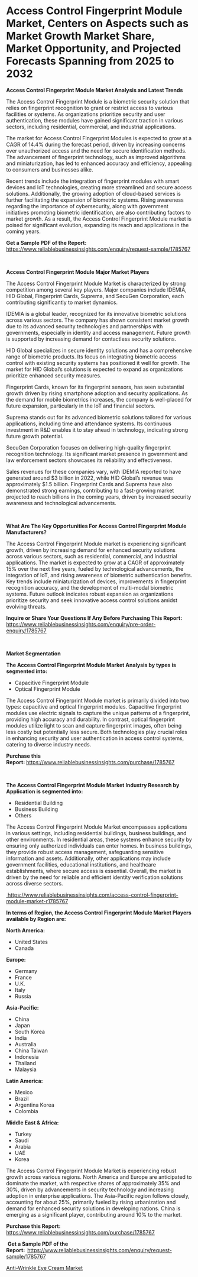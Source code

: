 <p><h1>Access Control Fingerprint Module Market, Centers on Aspects such as Market Growth Market Share, Market Opportunity, and Projected Forecasts Spanning from 2025 to 2032</h1></p><p><strong>Access Control Fingerprint Module Market Analysis and Latest Trends</strong></p>
<p><p>The Access Control Fingerprint Module is a biometric security solution that relies on fingerprint recognition to grant or restrict access to various facilities or systems. As organizations prioritize security and user authentication, these modules have gained significant traction in various sectors, including residential, commercial, and industrial applications. </p><p>The market for Access Control Fingerprint Modules is expected to grow at a CAGR of 14.4% during the forecast period, driven by increasing concerns over unauthorized access and the need for secure identification methods. The advancement of fingerprint technology, such as improved algorithms and miniaturization, has led to enhanced accuracy and efficiency, appealing to consumers and businesses alike.</p><p>Recent trends include the integration of fingerprint modules with smart devices and IoT technologies, creating more streamlined and secure access solutions. Additionally, the growing adoption of cloud-based services is further facilitating the expansion of biometric systems. Rising awareness regarding the importance of cybersecurity, along with government initiatives promoting biometric identification, are also contributing factors to market growth. As a result, the Access Control Fingerprint Module market is poised for significant evolution, expanding its reach and applications in the coming years.</p></p>
<p><strong>Get a Sample PDF of the Report:&nbsp;</strong> <a href="https://www.reliablebusinessinsights.com/enquiry/request-sample/1785767?utm_campaign=3273&utm_medium=2&utm_source=Github&utm_content=ia&utm_term=25032025&utm_id=access-control-fingerprint-module">https://www.reliablebusinessinsights.com/enquiry/request-sample/1785767</a></p>
<p>&nbsp;</p>
<p><strong>Access Control Fingerprint Module Major Market Players</strong></p>
<p><p>The Access Control Fingerprint Module Market is characterized by strong competition among several key players. Major companies include IDEMIA, HID Global, Fingerprint Cards, Suprema, and SecuGen Corporation, each contributing significantly to market dynamics.</p><p>IDEMIA is a global leader, recognized for its innovative biometric solutions across various sectors. The company has shown consistent market growth due to its advanced security technologies and partnerships with governments, especially in identity and access management. Future growth is supported by increasing demand for contactless security solutions.</p><p>HID Global specializes in secure identity solutions and has a comprehensive range of biometric products. Its focus on integrating biometric access control with existing security systems has positioned it well for growth. The market for HID Global’s solutions is expected to expand as organizations prioritize enhanced security measures.</p><p>Fingerprint Cards, known for its fingerprint sensors, has seen substantial growth driven by rising smartphone adoption and security applications. As the demand for mobile biometrics increases, the company is well-placed for future expansion, particularly in the IoT and financial sectors.</p><p>Suprema stands out for its advanced biometric solutions tailored for various applications, including time and attendance systems. Its continuous investment in R&D enables it to stay ahead in technology, indicating strong future growth potential.</p><p>SecuGen Corporation focuses on delivering high-quality fingerprint recognition technology. Its significant market presence in government and law enforcement sectors showcases its reliability and effectiveness.</p><p>Sales revenues for these companies vary, with IDEMIA reported to have generated around $3 billion in 2022, while HID Global’s revenue was approximately $1.5 billion. Fingerprint Cards and Suprema have also demonstrated strong earnings, contributing to a fast-growing market projected to reach billions in the coming years, driven by increased security awareness and technological advancements.</p></p>
<p>&nbsp;</p>
<p><strong>What Are The Key Opportunities For Access Control Fingerprint Module Manufacturers?</strong></p>
<p><p>The Access Control Fingerprint Module market is experiencing significant growth, driven by increasing demand for enhanced security solutions across various sectors, such as residential, commercial, and industrial applications. The market is expected to grow at a CAGR of approximately 15% over the next five years, fueled by technological advancements, the integration of IoT, and rising awareness of biometric authentication benefits. Key trends include miniaturization of devices, improvements in fingerprint recognition accuracy, and the development of multi-modal biometric systems. Future outlook indicates robust expansion as organizations prioritize security and seek innovative access control solutions amidst evolving threats.</p></p>
<p><strong>Inquire or Share Your Questions If Any Before Purchasing This Report:</strong> <a href="https://www.reliablebusinessinsights.com/enquiry/pre-order-enquiry/1785767?utm_campaign=3273&utm_medium=2&utm_source=Github&utm_content=ia&utm_term=25032025&utm_id=access-control-fingerprint-module">https://www.reliablebusinessinsights.com/enquiry/pre-order-enquiry/1785767</a></p>
<p>&nbsp;</p>
<p><strong>Market Segmentation</strong></p>
<p><strong>The Access Control Fingerprint Module Market Analysis by types is segmented into:</strong></p>
<p><ul><li>Capacitive Fingerprint Module</li><li>Optical Fingerprint Module</li></ul></p>
<p><p>The Access Control Fingerprint Module market is primarily divided into two types: capacitive and optical fingerprint modules. Capacitive fingerprint modules use electric signals to capture the unique patterns of a fingerprint, providing high accuracy and durability. In contrast, optical fingerprint modules utilize light to scan and capture fingerprint images, often being less costly but potentially less secure. Both technologies play crucial roles in enhancing security and user authentication in access control systems, catering to diverse industry needs.</p></p>
<p><strong>Purchase this Report:&nbsp;</strong><a href="https://www.reliablebusinessinsights.com/purchase/1785767?utm_campaign=3273&utm_medium=2&utm_source=Github&utm_content=ia&utm_term=25032025&utm_id=access-control-fingerprint-module">https://www.reliablebusinessinsights.com/purchase/1785767</a></p>
<p>&nbsp;</p>
<p><strong>The Access Control Fingerprint Module Market Industry Research by Application is segmented into:</strong></p>
<p><ul><li>Residential Building</li><li>Business Building</li><li>Others</li></ul></p>
<p><p>The Access Control Fingerprint Module Market encompasses applications in various settings, including residential buildings, business buildings, and other environments. In residential areas, these systems enhance security by ensuring only authorized individuals can enter homes. In business buildings, they provide robust access management, safeguarding sensitive information and assets. Additionally, other applications may include government facilities, educational institutions, and healthcare establishments, where secure access is essential. Overall, the market is driven by the need for reliable and efficient identity verification solutions across diverse sectors.</p></p>
<p><a href="https://www.reliablebusinessinsights.com/access-control-fingerprint-module-market-r1785767?utm_campaign=3273&utm_medium=2&utm_source=Github&utm_content=ia&utm_term=25032025&utm_id=access-control-fingerprint-module">&nbsp;https://www.reliablebusinessinsights.com/access-control-fingerprint-module-market-r1785767</a></p>
<p><strong>In terms of Region, the Access Control Fingerprint Module Market Players available by Region are:</strong></p>
<p>
    <p> <strong> North America: </strong>
        <ul>
            <li>United States</li>
            <li>Canada</li>
        </ul>
        </p> 
    <p> <strong> Europe: </strong>
        <ul>
            <li>Germany</li>
            <li>France</li>
            <li>U.K.</li>
            <li>Italy</li>
            <li>Russia</li>
        </ul>
        </p> 
    <p> <strong> Asia-Pacific: </strong>
        <ul>
            <li>China</li>
            <li>Japan</li>
            <li>South Korea</li>
            <li>India</li>
            <li>Australia</li>
            <li>China Taiwan</li>
            <li>Indonesia</li>
            <li>Thailand</li>
            <li>Malaysia</li>
        </ul>
        </p> 
    <p> <strong> Latin America: </strong>
        <ul>
            <li>Mexico</li>
            <li>Brazil</li>
            <li>Argentina Korea</li>
            <li>Colombia</li>
        </ul>
        </p> 
    <p> <strong> Middle East & Africa: </strong>
        <ul>
            <li>Turkey</li>
            <li>Saudi</li>
            <li>Arabia</li>
            <li>UAE</li>
            <li>Korea</li>
        </ul>
    </p>
    </p>
<p><p>The Access Control Fingerprint Module Market is experiencing robust growth across various regions. North America and Europe are anticipated to dominate the market, with respective shares of approximately 35% and 30%, driven by advancements in security technology and increasing adoption in enterprise applications. The Asia-Pacific region follows closely, accounting for about 25%, primarily fueled by rising urbanization and demand for enhanced security solutions in developing nations. China is emerging as a significant player, contributing around 10% to the market.</p></p>
<p><strong>Purchase this Report: </strong><a href="https://www.reliablebusinessinsights.com/purchase/1785767?utm_campaign=3273&utm_medium=2&utm_source=Github&utm_content=ia&utm_term=25032025&utm_id=access-control-fingerprint-module">https://www.reliablebusinessinsights.com/purchase/1785767</a></p>
<p>&nbsp;<strong>Get a Sample PDF of the Report:&nbsp;&nbsp;</strong><a href="https://www.reliablebusinessinsights.com/enquiry/request-sample/1785767?utm_campaign=3273&utm_medium=2&utm_source=Github&utm_content=ia&utm_term=25032025&utm_id=access-control-fingerprint-module">https://www.reliablebusinessinsights.com/enquiry/request-sample/1785767</a></p>
<p><strong></strong></p>
<p><p><a href="https://github.com/alejnaouare/Market-Research-Report-List-1/blob/main/anti-wrinkle-eye-cream-market.md?utm_campaign=3273&utm_medium=2&utm_source=Github&utm_content=ia&utm_term=25032025&utm_id=access-control-fingerprint-module">Anti-Wrinkle Eye Cream Market</a></p></p>